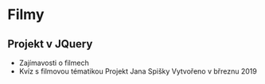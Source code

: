 # Filmy
## Projekt v JQuery
* Zajímavosti o filmech
* Kvíz s filmovou tématikou
Projekt Jana Spišky
Vytvořeno v břreznu 2019

